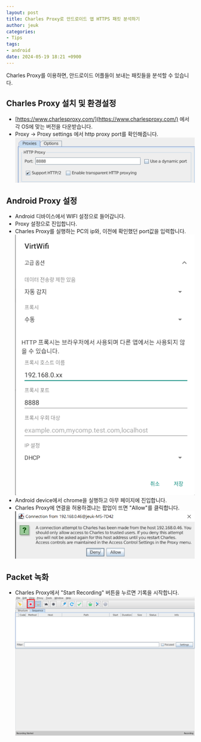 ```yaml
---
layout: post
title: Charles Proxy로 안드로이드 앱 HTTPS 패킷 분석하기
author: jeuk
categories:
- Tips
tags:
- android
date: 2024-05-19 18:21 +0900
---
```

Charles Proxy를 이용하면, 안드로이드 어플들이 보내는 패킷들을 분석할 수 있습니다.

## Charles Proxy 설치 및 환경설정
- [https://www.charlesproxy.com/](https://www.charlesproxy.com/) 에서 각 OS에 맞는 버전을 다운받습니다. 
- Proxy -> Proxy settings 에서 http proxy port를 확인해줍니다.
![alt text](/assets/img/charles_proxy/proxy_port.png)

## Android Proxy 설정
- Android 디바이스에서 WIFI 설정으로 들어갑니다.
- Proxy 설정으로 진입합니다.
- Charles Proxy를 실행하는 PC의 ip와, 이전에 확인했던 port값을 입력합니다.
![alt text](/assets/img/charles_proxy/wifi_settings.png)
- Android device에서 chrome을 실행하고 아무 페이지에 진입합니다.
- Charles Proxy에 연결을 허용하겠냐는 팝업이 뜨면 "Allow"를 클릭합니다.
![alt text](/assets/img/charles_proxy/allow.png)

## Packet 녹화
- Charles Proxy에서 "Start Recording" 버튼을 누르면 기록을 시작합니다.
![alt text](/assets/img/charles_proxy/recording.png)